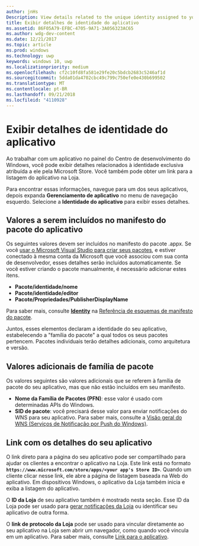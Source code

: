 ```yaml
---
author: jnHs
Description: View details related to the unique identity assigned to your app by the Microsoft Store, and get a link to your app's Store listing.
title: Exibir detalhes de identidade do aplicativo
ms.assetid: 86F05A79-EFBC-4705-9A71-3A056323AC65
ms.author: wdg-dev-content
ms.date: 12/21/2017
ms.topic: article
ms.prod: windows
ms.technology: uwp
keywords: windows 10, uwp
ms.localizationpriority: medium
ms.openlocfilehash: cf2c10fd8fa581e29fe20c5bdcb2683c5246af1d
ms.sourcegitcommit: 5dda01da4702cbc49c799c750efe0e430b699502
ms.translationtype: MT
ms.contentlocale: pt-BR
ms.lasthandoff: 09/21/2018
ms.locfileid: "4110928"
---
```

# <a name="view-app-identity-details"></a>Exibir detalhes de identidade do aplicativo


Ao trabalhar com um aplicativo no painel do Centro de desenvolvimento do Windows, você pode exibir detalhes relacionados à identidade exclusiva atribuída a ele pela Microsoft Store. Você também pode obter um link para a listagem do aplicativo na Loja.

Para encontrar essas informações, navegue para um dos seus aplicativos, depois expanda **Gerenciamento de aplicativo** no menu de navegação esquerdo. Selecione a **Identidade do aplicativo** para exibir esses detalhes.


## <a name="values-to-include-in-your-app-package-manifest"></a>Valores a serem incluídos no manifesto do pacote do aplicativo

Os seguintes valores devem ser incluídos no manifesto do pacote .appx. Se você [usar o Microsoft Visual Studio para criar seus pacotes](../packaging/packaging-uwp-apps.md), e estiver conectado à mesma conta da Microsoft que você associou com sua conta de desenvolvedor, esses detalhes serão incluídos automaticamente. Se você estiver criando o pacote manualmente, é necessário adicionar estes itens.

-   **Pacote/identidade/nome**
-   **Pacote/identidade/editor**
-   **Pacote/Propriedades/PublisherDisplayName**

Para saber mais, consulte [**Identity**](https://docs.microsoft.com/uwp/schemas/appxpackage/uapmanifestschema/element-identity) na [Referência de esquemas de manifesto do pacote](https://docs.microsoft.com/uwp/schemas/appxpackage/uapmanifestschema/schema-root).

Juntos, esses elementos declaram a identidade do seu aplicativo, estabelecendo a "família do pacote" a qual todos os seus pacotes pertencem. Pacotes individuais terão detalhes adicionais, como arquitetura e versão.


## <a name="additional-values-for-package-family"></a>Valores adicionais de família de pacote

Os valores seguintes são valores adicionais que se referem à família de pacote do seu aplicativo, mas que não estão incluídos em seu manifesto.

-   **Nome da Família de Pacotes (PFN)**: esse valor é usado com determinadas APIs do Windows.
-   **SID de pacote**: você precisará desse valor para enviar notificações do WNS para seu aplicativo. Para saber mais, consulte a [Visão geral do WNS (Serviços de Notificação por Push do Windows)](../design/shell/tiles-and-notifications/windows-push-notification-services--wns--overview.md).


## <a name="link-to-your-apps-listing"></a>Link com os detalhes do seu aplicativo

O link direto para a página do seu aplicativo pode ser compartilhado para ajudar os clientes a encontrar o aplicativo na Loja. Este link está no formato **`https://www.microsoft.com/store/apps/<your app's Store ID>`**. Quando um cliente clicar nesse link, ele abre a página de listagem baseada na Web do aplicativo. Em dispositivos Windows, o aplicativo da Loja também inicia e exiba a listagem do aplicativo.

O **ID da Loja** de seu aplicativo também é mostrado nesta seção. Esse ID da Loja pode ser usado para [gerar notificações da Loja](http://go.microsoft.com/fwlink/p/?LinkId=534236) ou identificar seu aplicativo de outra forma.

O **link de protocolo da Loja** pode ser usado para vincular diretamente ao seu aplicativo na Loja sem abrir um navegador, como quando você vincula em um aplicativo. Para saber mais, consulte [Link para o aplicativo](link-to-your-app.md).



 

 




